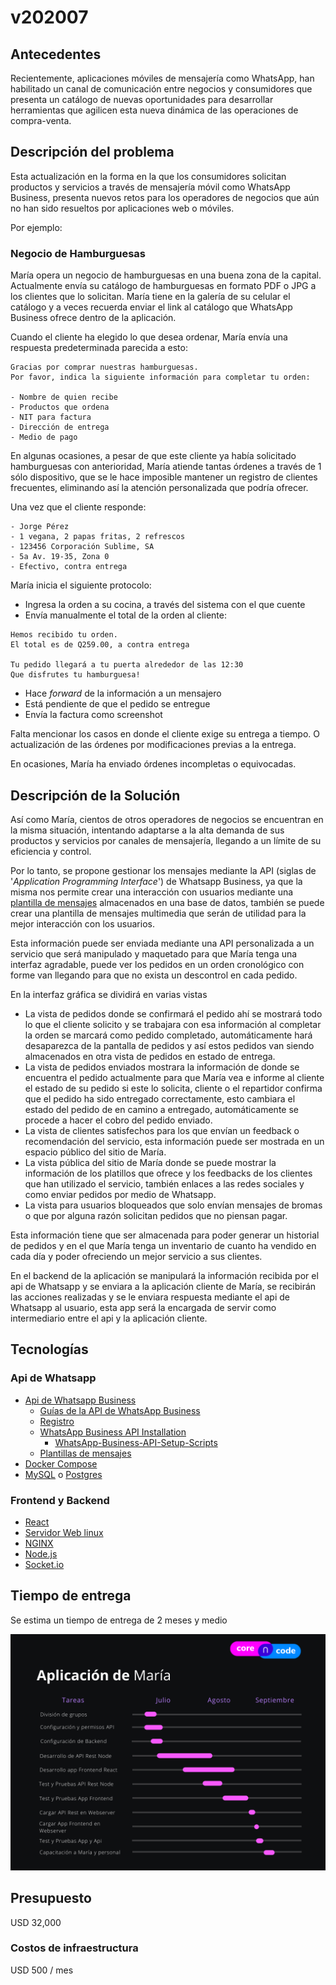 # v202007

## Antecedentes

Recientemente, aplicaciones móviles de mensajería como WhatsApp, han habilitado un canal de comunicación entre negocios y consumidores que presenta un catálogo de nuevas oportunidades para desarrollar herramientas que agilicen esta nueva dinámica de las operaciones de compra-venta.

## Descripción del problema

Esta actualización en la forma en la que los consumidores solicitan productos y servicios a través de mensajería móvil como WhatsApp Business, presenta nuevos retos para los operadores de negocios que aún no han sido resueltos por aplicaciones web o móviles.

Por ejemplo:

### Negocio de Hamburguesas

María opera un negocio de hamburguesas en una buena zona de la capital. Actualmente envía su catálogo de hamburguesas en formato PDF o JPG a los clientes que lo solicitan. María tiene en la galería de su celular el catálogo y a veces recuerda enviar el link al catálogo que WhatsApp Business ofrece dentro de la aplicación.

Cuando el cliente ha elegido lo que desea ordenar, María envía una respuesta predeterminada parecida a esto:

```
Gracias por comprar nuestras hamburguesas.
Por favor, indica la siguiente información para completar tu orden:

- Nombre de quien recibe
- Productos que ordena
- NIT para factura
- Dirección de entrega
- Medio de pago
```

En algunas ocasiones, a pesar de que este cliente ya había solicitado hamburguesas con anterioridad, María atiende tantas órdenes a través de 1 sólo dispositivo, que se le hace imposible mantener un registro de clientes frecuentes, eliminando así la atención personalizada que podría ofrecer.

Una vez que el cliente responde:

```
- Jorge Pérez
- 1 vegana, 2 papas fritas, 2 refrescos
- 123456 Corporación Sublime, SA
- 5a Av. 19-35, Zona 0
- Efectivo, contra entrega
```

María inicia el siguiente protocolo:

- Ingresa la orden a su cocina, a través del sistema con el que cuente
- Envía manualmente el total de la orden al cliente:

```
Hemos recibido tu orden.
El total es de Q259.00, a contra entrega

Tu pedido llegará a tu puerta alrededor de las 12:30
Que disfrutes tu hamburguesa!
```

- Hace _forward_ de la información a un mensajero
- Está pendiente de que el pedido se entregue
- Envía la factura como screenshot

Falta mencionar los casos en donde el cliente exige su entrega a tiempo. O actualización de las órdenes por modificaciones previas a la entrega.

En ocasiones, María ha enviado órdenes incompletas o equivocadas.

## Descripción de la Solución

Así como María, cientos de otros operadores de negocios se encuentran en la misma situación, intentando adaptarse a la alta demanda de sus productos y servicios por canales de mensajería, llegando a un límite de su eficiencia y control.

Por lo tanto, se propone gestionar los mensajes mediante la API (siglas de '_Application Programming Interface_') de Whatsapp Business, ya que la misma nos permite crear una interacción con usuarios mediante una [plantilla de mensajes](https://developers.facebook.com/docs/whatsapp/message-templates) almacenados en una base de datos, también se puede crear una plantilla de mensajes multimedia que serán de utilidad para la mejor interacción con los usuarios.

Esta información puede ser enviada mediante una API personalizada a un servicio que será manipulado y maquetado para que María tenga una interfaz agradable, puede ver los pedidos en un orden cronológico con forme van llegando para que no exista un descontrol en cada pedido.

En la interfaz gráfica se dividirá en varias vistas 
- La vista de pedidos donde se confirmará el pedido ahí se mostrará todo lo que el cliente solicito y se trabajara con esa información al completar la orden se marcará como pedido completado, automáticamente hará desaparezca de la pantalla de pedidos y así estos pedidos van siendo almacenados en otra vista de pedidos en estado de entrega.
- La vista de pedidos enviados mostrara la información de donde se encuentra el pedido actualmente para que María vea e informe al cliente el estado de su pedido si este lo solicita, cliente o el repartidor confirma que el pedido ha sido entregado correctamente, esto cambiara el estado del pedido de en camino a entregado, automáticamente se procede a hacer el cobro del pedido enviado.
- La vista de clientes satisfechos para los que envían un feedback o recomendación del servicio, esta información puede ser mostrada en un espacio público del sitio de María.
- La vista pública del sitio de María donde se puede mostrar la información de los platillos que ofrece y los feedbacks de los clientes que han utilizado el servicio, también enlaces a las redes sociales y como enviar pedidos por medio de Whatsapp.
- La vista para usuarios bloqueados que solo envían mensajes de bromas o que por alguna razón solicitan pedidos que no piensan pagar.

Esta información tiene que ser almacenada para poder generar un historial de pedidos y en el que María tenga un inventario de cuanto ha vendido en cada día y poder ofreciendo un mejor servicio a sus clientes.

En el backend de la aplicación se manipulará la información recibida por el api de Whatsapp y se enviara a la aplicación cliente de María, se recibirán las acciones realizadas y se le enviara respuesta mediante el api de Whatsapp al usuario, esta app será la encargada de servir como intermediario entre el api y la aplicación cliente.

## Tecnologías

### Api de Whatsapp
* [Api de Whatsapp Business](https://developers.facebook.com/docs/whatsapp)
    - [Guías de la API de WhatsApp Business](https://developers.facebook.com/docs/whatsapp/guides) 
    - [Registro](https://developers.facebook.com/docs/whatsapp/api/account)
    - [WhatsApp Business API Installation](https://developers.facebook.com/docs/whatsapp/installation)
        * [WhatsApp-Business-API-Setup-Scripts](https://github.com/WhatsApp/WhatsApp-Business-API-Setup-Scripts/tree/master/installation)
    - [Plantillas de mensajes](https://developers.facebook.com/docs/whatsapp/message-templates)
* [Docker Compose](https://docs.docker.com/compose/install/?fbclid=IwAR0iVXUx_wDZDNC2zV60ddMd-oSwdyXP4o8vGsiq5paS9b1od814o4SNGhs)
* [MySQL](https://www.mysql.com/) o [Postgres](https://www.postgresql.org/)

### Frontend y Backend

* [React](https://es.reactjs.org/)
* [Servidor Web linux](https://es.wikipedia.org/wiki/Servidor_web)
* [NGINX](https://www.nginx.com/)
* [Node.js](https://nodejs.org/es/)
* [Socket.io](https://socket.io/)


## Tiempo de entrega

Se estima un tiempo de entrega de 2 meses y medio

![](img/gantt-chart.png)

## Presupuesto

USD 32,000

### Costos de infraestructura

USD 500 / mes
